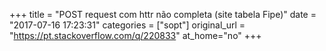 +++
title = "POST request com httr não completa (site tabela Fipe)"
date = "2017-07-16 17:23:31"
categories = ["sopt"]
original_url = "https://pt.stackoverflow.com/q/220833"
at_home="no"
+++

